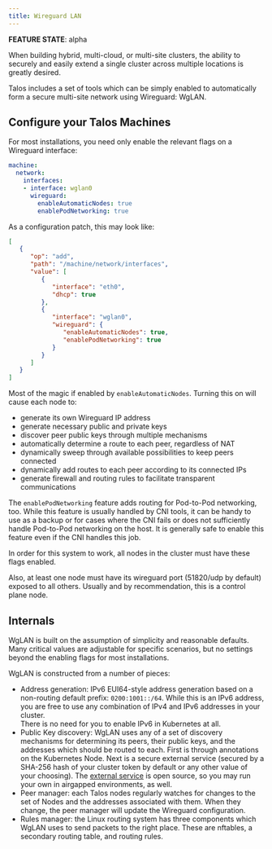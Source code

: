 ```yaml
---
title: Wireguard LAN
---
```


**FEATURE STATE**: alpha

When building hybrid, multi-cloud, or multi-site clusters, the ability to
securely and easily extend a single cluster across multiple locations is greatly
desired.

Talos includes a set of tools which can be simply enabled to automatically form
a secure multi-site network using Wireguard:  WgLAN.

## Configure your Talos Machines

For most installations, you need only enable the relevant flags on a Wireguard
interface:

```yaml
machine:
  network:
    interfaces:
    - interface: wglan0
      wireguard:
        enableAutomaticNodes: true
        enablePodNetworking: true
```

As a configuration patch, this may look like:

```json
[
   {
      "op": "add",
      "path": "/machine/network/interfaces",
      "value": [
         {
            "interface": "eth0",
            "dhcp": true
         },
         {
            "interface": "wglan0",
            "wireguard": {
               "enableAutomaticNodes": true,
               "enablePodNetworking": true
            }
         }
      ]
   }
]
```

Most of the magic if enabled by `enableAutomaticNodes`.
Turning this on will cause each node to:

- generate its own Wireguard IP address
- generate necessary public and private keys
- discover peer public keys through multiple mechanisms
- automatically determine a route to each peer, regardless of NAT
- dynamically sweep through available possibilities to keep peers connected
- dynamically add routes to each peer according to its connected IPs
- generate firewall and routing rules to facilitate transparent communications

The `enablePodNetworking` feature adds routing for Pod-to-Pod networking, too.
While this feature is usually handled by CNI tools, it can be handy to use as a
backup or for cases where the CNI fails or does not sufficiently handle
Pod-to-Pod networking on the host.
It is generally safe to enable this feature even if the CNI handles this job.

In order for this system to work, all nodes in the cluster must have these flags
enabled.

Also, at least one node must have its wireguard port (51820/udp by default) exposed
to all others.
Usually and by recommendation, this is a control plane node.

## Internals

WgLAN is built on the assumption of simplicity and reasonable defaults.
Many critical values are adjustable for specific scenarios, but no settings
beyond the enabling flags for most installations.

WgLAN is constructed from a number of pieces:

- Address generation:  IPv6 EUI64-style address generation based on a
     non-routing default prefix: `0200:1001::/64`.
     While this is an IPv6 address, you are free to use any combination of IPv4
     and IPv6 addresses in your cluster.  
     There is no need for you to enable IPv6 in Kubernetes at all.
- Public Key discovery: WgLAN uses any of a set of discovery mechanisms for
     determining its peers, their public keys, and the addresses which should be
     routed to each.
     First is through annotations on the Kubernetes Node.
     Next is a secure external service (secured by a SHA-256 hash of your
     cluster token by default or any other value of your choosing).
     The [external service](https://github.com/talos-systems/wglan-controller)
     is open source, so you may run your own in airgapped environments, as well.
- Peer manager: each Talos nodes regularly watches for changes to the set of
     Nodes and the addresses associated with them.
     When they change, the peer manager will update the Wireguard configuration.
- Rules manager: the Linux routing system has three components which WgLAN uses to
     send packets to the right place.
     These are nftables, a secondary routing table, and routing rules.
